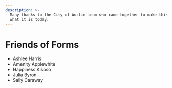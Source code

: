 ```yaml
---
description: >-
  Many thanks to the City of Austin team who came together to make this guide
  what it is today.
---
```


# Friends of Forms

* Ashlee Harris
* Amenity Applewhite
* Happiness Kisoso
* Julia Byron
* Sally Caraway
